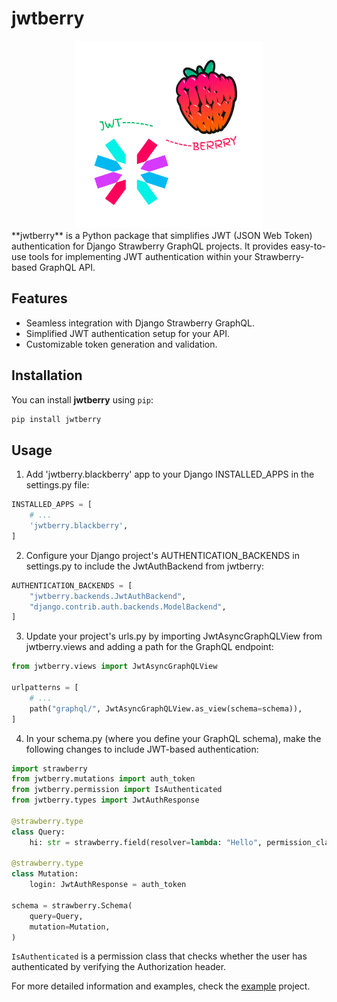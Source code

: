 # jwtberry

<div align="center">
<img alt="jwtberry Logo" height="300" src="./jwtberry_logo.png" width="300"/>
</div>
**jwtberry** is a Python package that simplifies JWT (JSON Web Token) authentication for Django Strawberry GraphQL projects. It provides easy-to-use tools for implementing JWT authentication within your Strawberry-based GraphQL API.

## Features

- Seamless integration with Django Strawberry GraphQL.
- Simplified JWT authentication setup for your API.
- Customizable token generation and validation.

## Installation

You can install **jwtberry** using `pip`:

```bash
pip install jwtberry
```

## Usage
1. Add 'jwtberry.blackberry' app to your Django INSTALLED_APPS in the settings.py file:
```python
INSTALLED_APPS = [
    # ...
    'jwtberry.blackberry',
]
```

2. Configure your Django project's AUTHENTICATION_BACKENDS in settings.py to include the JwtAuthBackend from jwtberry:
```python
AUTHENTICATION_BACKENDS = [
    "jwtberry.backends.JwtAuthBackend",
    "django.contrib.auth.backends.ModelBackend",
]
```

3. Update your project's urls.py by importing JwtAsyncGraphQLView from jwtberry.views and adding a path for the GraphQL endpoint:

```python
from jwtberry.views import JwtAsyncGraphQLView

urlpatterns = [
    # ...
    path("graphql/", JwtAsyncGraphQLView.as_view(schema=schema)),
]
```

4. In your schema.py (where you define your GraphQL schema), make the following changes to include JWT-based authentication:

```python
import strawberry
from jwtberry.mutations import auth_token
from jwtberry.permission import IsAuthenticated
from jwtberry.types import JwtAuthResponse

@strawberry.type
class Query:
    hi: str = strawberry.field(resolver=lambda: "Hello", permission_classes=[IsAuthenticated])

@strawberry.type
class Mutation:
    login: JwtAuthResponse = auth_token

schema = strawberry.Schema(
    query=Query,
    mutation=Mutation,
)
```
`IsAuthenticated` is a permission class that checks whether the user has authenticated by verifying the Authorization header.

For more detailed information and examples, check the [example](example) project.